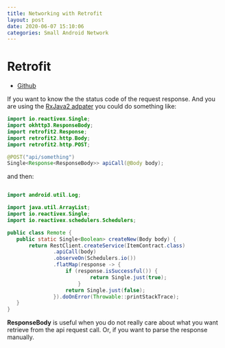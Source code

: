 ```yaml
---
title: Networking with Retrofit
layout: post
date: 2020-06-07 15:10:06
categories: Small Android Network
---
```


# Retrofit

- [Github](https://github.com/square/retrofit)

If you want to know the the status code of the request response. And you are using the [RxJava2 adpater](https://github.com/square/retrofit/tree/master/retrofit-adapters/rxjava2)
you could do something like:

```java
import io.reactivex.Single;
import okhttp3.ResponseBody;
import retrofit2.Response;
import retrofit2.http.Body;
import retrofit2.http.POST;

@POST("api/something")
Single<Response<ResponseBody>> apiCall(@Body body);

```

and then:

```java

import android.util.Log;

import java.util.ArrayList;
import io.reactivex.Single;
import io.reactivex.schedulers.Schedulers;

public class Remote {
   public static Single<Boolean> createNew(Body body) {
       return RestClient.createService(ItemContract.class)
               .apiCall(body)
               .observeOn(Schedulers.io())
               .flatMap(response -> {
                   if (response.isSuccessful()) {
                           return Single.just(true);
                       }
                   return Single.just(false);
               }).doOnError(Throwable::printStackTrace);
   }
}


```

**ResponseBody** is useful when you do not really care about what you want retrieve from the api request call.
Or, if you want to parse the response manually.
